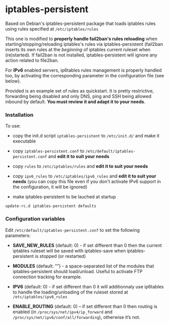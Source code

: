 iptables-persistent
===================

Based on Debian's iptables-persistent package that loads iptables rules using rules specified at `/etc/iptables/rules`

This one is modified to **properly handle fail2ban's rules reloading** when starting/stopping/reloading iptables's rules via iptables-persistent (fail2ban inserts its own rules at the _beginning_ of iptables current ruleset when (re)started). If fail2ban is not installed, iptables-persistent will ignore any action related to file2ban.

For **IPv6** enabled servers, ip6tables rules management is properly handled too, by activating the corresponding parameter in the configuration file (see below).

Provided is an example set of rules as quickstart. It is pretty restrictive, forwarding being disabled and only DNS, ping and SSH being allowed inbound by default. **You must review it and adapt it to your needs**.

### Installation

To use:

* copy the init.d script `iptables-persistent` to `/etc/init.d/` and make it executable 

* copy `iptables-persistent.conf` to `/etc/default/iptables-persistent.conf` and **edit it to suit your needs**

* copy `rules` to `/etc/iptables/rules` and **edit it to suit your needs**

* copy `ipv6_rules` to `/etc/iptables/ipv6_rules` and **edit it to suit your needs** (you can copy this file even if you don't activate IPv6 support in the configuration, it will be ignored)

* make iptables-persistent to be lauched at startup

`update-rc.d iptables-persistent defaults`

### Configuration variables

Edit `/etc/default/iptables-persistent.conf` to set the following parameters:

* **SAVE_NEW_RULES** (default: 0) - if set different than 0 then the current iptables ruleset will be saved with iptables-save when iptables-persistent is stopped (or restarted)

* **MODULES** (default: "") - a space-separated list of the modules that iptables-persistent should load/unload. Useful to activate FTP connection tracking for example.

* **IPV6** (default: 0) - if set different than 0 it will additionnaly use ip6tables to handle the loading/unloading of the ruleset stored at `/etc/iptables/ipv6_rules`

* **ENABLE_ROUTING** (default: 0) – if set different than 0 then routing is enabled (in `/proc/sys/net/ipv4/ip_forward` and `/proc/sys/net/ipv6/conf/all/forwarding`), otherwise it’s not.

